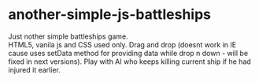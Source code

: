 # another-simple-js-battleships
Just nother simple battleships game.  
HTML5, vanila js and CSS used only.
Drag and drop (doesnt work in IE cause uses setData method for providing data while drop n down - will be fixed in next versions).
Play with AI who keeps killing current ship if he had injured it earlier.

